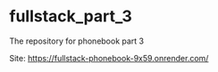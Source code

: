 # fullstack_part_3
The repository for phonebook part 3

Site: https://fullstack-phonebook-9x59.onrender.com/
